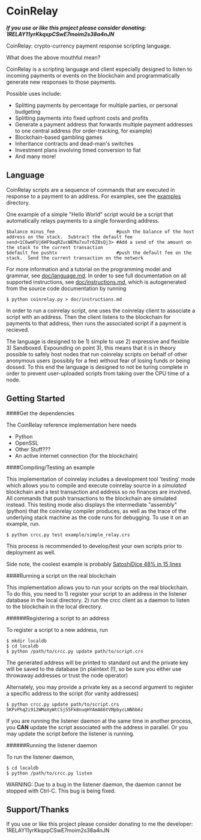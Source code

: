 CoinRelay
=========

***If you use or like this project please consider donating: 1RELAY11yrKkqxpCSwE7moim2s38a4nJN***

CoinRelay: crypto-currency payment response scripting language.

What does the above mouthful mean?

CoinRelay is a scripting language and client especially designed to listen to incoming payments or events on the blockchain and programmatically generate new responses to those payments.

Possible uses include:
+ Splitting payments by percentage for multiple parties, or personal budgeting
+ Splitting payments into fixed upfront costs and profits
+ Generate a payment address that forwards multiple payment addresses to one central address (for order-tracking, for example)
+ Blockchain-based gambling games
+ Inheritance contracts and dead-man's switches
+ Investment plans involving timed conversion to fiat
+ And many more!

Language
---------

CoinRelay scripts are a sequence of commands that are executed in response to a payment to an address.  For examples, see the [examples](/examples) directory.   

One example of a simple "Hello World" script would be a script that automatically relays payments to a single forwarding address.  

    $balance minus_fee                       #push the balance of the host address on the stack.  Subtract the default fee
    send<1C6wmFUj6HF9aqRZucWEMa7xuTr6Z8sQj3> #Add a send of the amount on the stack to the current transaction
    $default_fee pushtx                      #push the default fee on the stack.  Send the current transaction on the network


For more information and a tutorial on the programming model and grammar, see [doc/language.md](doc/language.md).  In order to see full documentation on all supported instructions, see [doc/instructions.md](doc/instructions.md), which is autogenerated from the source code documentation by running 

    $ python coinrelay.py > doc/instructions.md
    
In order to run a coinrelay script, one uses the coinrelay client to associate a script with an address.  Then the client listens to the blockchain for payments to that address, then runs the associated script if a payment is recieved.

The language is designed to be 1) simple to use 2) expressive and flexible 3) Sandboxed.  Expounding on point 3), this means that it is in theory possible to safely host nodes that run coinrelay scripts on behalf of other anonymous users (possibly for a fee) without fear of losing funds or being dossed.  To this end the language is designed to not be turing complete in order to prevent user-uploaded scripts from taking over the CPU time of a node.

Getting Started
----------------

####Get the dependencies

The CoinRelay reference implementation here needs
+ Python
+ OpenSSL
+ Other Stuff???
+ An active internet connection (for the blockchain)

####Compiling/Testing an example

This implementation of coinrelay includes a development tool 'testing' mode which allows you to compile and execute coinrelay source in a *simulated* blockchain and a test transaction and address so no finances are involved.  All commands that push transactions to the blockchain are simulated instead.  This testing mode also displays the intermediate "assembly" (python) that the coinrelay compiler produces, as well as the trace of the underlying stack machine as the code runs for debugging.  To use it on an example, run.

    $ python crcc.py test example/simple_relay.crs

This process is recommended to develop/test your own scripts prior to deployment as well.  

Side note, the coolest example is probably [SatoshiDice 48% in 15 lines](examples/satoshi48.crs)
    
####Running a script on the real blockchain

This implementation allows you to run your scripts on the real blockchain.  To do this, you need to 1) register your script to an address in the listener database in the local directory.  2) run the crcc client as a daemon to listen to the blockchain in the local directory.

######Registering a script to an address

To register a script to a new address, run

    $ mkdir localdb
    $ cd localdb
    $ python /path/to/crcc.py update path/to/script.crs

The generated address will be printed to standard out and the private key will be saved to the database (in plaintext (!), so be sure you either use throwaway addresses or trust the node operator) 

Alternately, you may provide a private key as a second argument to register a specific address to the script (for vanity addresses)

    $ python crcc.py update path/to/script.crs 5KPvPhq2i912WMaXyWtCSj55Fk8nuqHYAmA66tVMpbycLNNhb6z

If you are running the listener daemon at the same time in another process, you **CAN** update the script associated with the address in parallel.  Or you may update the script before the listener is running. 

######Running the listener daemon

To run the listener daemon, 

    $ cd localdb
    $ python /path/to/crcc.py listen

WARNING: Due to a bug in the listener daemon, the daemon cannot be stopped with Ctrl-C.  This bug is being fixed.

Support/Thanks
--------------------------

If you use or like this project please consider donating to me the developer: 1RELAY11yrKkqxpCSwE7moim2s38a4nJN


